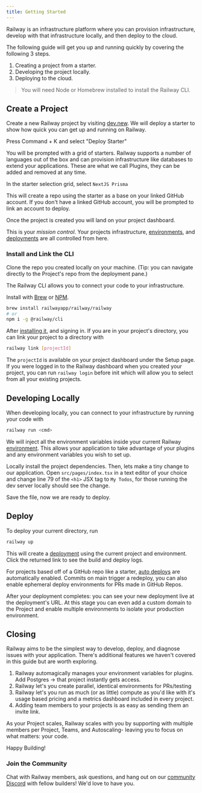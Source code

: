 ```yaml
---
title: Getting Started
---
```


Railway is an infrastructure platform where you can provision infrastructure,
develop with that infrastructure locally, and then deploy to the cloud.

The following guide will get you up and running quickly by covering the following
3 steps. 

1. Creating a project from a starter.
2. Developing the project locally.
3. Deploying to the cloud.

> You will need Node or Homebrew installed to install the Railway CLI.

## Create a Project

Create a new Railway project by visiting [dev.new](https://dev.new). We will deploy a starter to show how quick you can get up and running on Railway.

Press Command + K and select "Deploy Starter"


You will be prompted with a grid of starters. Railway supports a number of languages out of the box and can provision infrastructure like databases to extend your applications. These are what we call Plugins, they can be added and removed at any time.

In the starter selection grid, select `NextJS Prisma`

This will create a repo using the starter as a base on your linked GitHub account. If you don't have a linked GitHub account, you will be prompted to link an account to deploy.

Once the project is created you will land on your project dashboard. 

This is your _mission control_. Your projects infrastructure, [environments](develop/environments), and [deployments](deploy/railway-up) are all
controlled from here.

### Install and Link the CLI

Clone the repo you created locally on your machine. 
(Tip: you can navigate directly to the Project's repo from the deployment pane.)

The Railway CLI allows you to connect your code to your infrastructure. 

Install with [Brew](https://brew.sh) or [NPM](https://www.npmjs.com/package/@railway/cli).

```bash
brew install railwayapp/railway/railway
# or
npm i -g @railway/cli
```


After [installing it](develop/cli#install), and signing in. If you are in your project's directory, you can link your project to a directory with

```bash
railway link [projectId]
```

The `projectId` is available on your project dashboard under the Setup page. If you were logged in to
the Railway dashboard when you created your project, you can run `railway login`
before init which will allow you to select from all your existing projects.

## Developing Locally

When developing locally, you can connect to your infrastructure by running your
code with

```bash
railway run <cmd>
```

We will inject all the environment variables inside your current Railway
[environment](develop/environments). This allows your application to take advantage of your plugins and any environment variables you wish to set up.


Locally install the project dependencies. Then, lets make a tiny change to our application. Open `src/pages/index.tsx` in a text editor of your choice and change line 79 of the `<h1>` JSX tag to `My Todos`, for those running the dev server locally should see the change.

Save the file, now we are ready to deploy.

## Deploy

To deploy your current directory, run

```bash
railway up
```

This will create a [deployment](deploy/railway-up) using the current project and
environment. Click the returned link to see the build and deploy logs.

For projects based off of a GitHub repo like a starter, [auto deploys](deploy/github-triggers) are automatically enabled. Commits on main trigger a redeploy, you can also enable ephemeral deploy environments for PRs made in GitHub Repos.

After your deployment completes: you can see your new deployment live at the deployment's URL. At this stage you can even add a custom domain to the Project and enable multiple environments to isolate your production environment.

## Closing

Railway aims to be the simplest way to develop, deploy, and diagnose issues with your application. There's additional features we haven't covered in this guide but are worth exploring.

1. Railway automagically manages your environment variables for plugins. Add Postgres -> that project instantly gets access.
2. Railway let's you create parallel, identical environments for PRs/testing
3. Railway let's you run as much (or as little) compute as you'd like with it's usage based pricing and a metrics dashboard included in every project.
4. Adding team members to your projects is as easy as sending them an invite link.

As your Project scales, Railway scales with you by supporting with multiple members per Project, Teams, and Autoscaling- leaving you to focus on what matters: your code.

Happy Building!

### Join the Community

Chat with Railway members, ask questions, and hang out on our [community Discord](https://discord.gg/xAm2w6g) with fellow builders! We'd love to have you.
